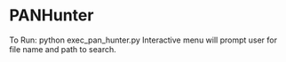 # PANHunter
To Run: python exec_pan_hunter.py
Interactive menu will prompt user for file name and path to search.
